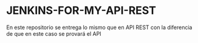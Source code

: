 # JENKINS-FOR-MY-API-REST
En este repositorio se entrega lo mismo que en API REST con la diferencia de que en este caso se provará el API
